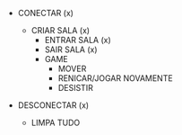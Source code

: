 - CONECTAR (x)

  - CRIAR SALA (x)
    - ENTRAR SALA (x)
    - SAIR SALA (x)
    - GAME
      - MOVER
      - RENICAR/JOGAR NOVAMENTE
      - DESISTIR

- DESCONECTAR (x)
  - LIMPA TUDO
